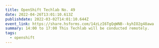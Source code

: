 ```yaml
---
title: OpenShift Techlab No. 49
date: 2022-04-26T13:01:10.613Z
publishdate: 2022-03-02T14:01:10.644Z
event_link: https://share.hsforms.com/14zLzI6TgQqWNB--kyhIO2g48awa
summary: 14:00 to 17:00 This Techlab will be conducted remotely.
tags:
  - openshift
---
```

